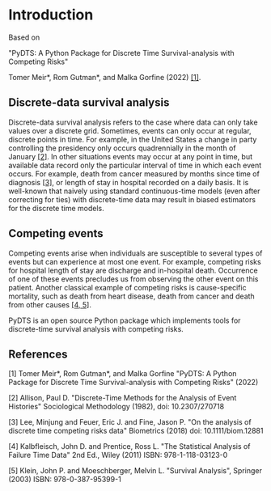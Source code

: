 # Introduction

Based on 

"PyDTS: A Python Package for Discrete Time Survival-analysis with Competing Risks"

Tomer Meir\*, Rom Gutman\*, and Malka Gorfine (2022) [[1]](#1).

## Discrete-data survival analysis
Discrete-data survival analysis refers to the case where data can only take values over a discrete grid. Sometimes, events can only occur at regular, discrete points in time. For example, in the United States a change in party controlling the presidency only occurs quadrennially in the month of January [[2]](#2). In other situations events may occur at any point in time, but available data record only the particular interval of time in which each event occurs. For example, death from cancer measured by months since time of diagnosis [[3]](#3), or length of stay in hospital recorded on a daily basis. It is well-known that naively using standard continuous-time models (even after correcting for ties) with discrete-time data may result in biased estimators for the discrete time models.

## Competing events

Competing events arise when individuals are susceptible to several types of events but can experience at most one event. For example, competing risks for hospital length of stay are discharge and in-hospital death. Occurrence of one of these events precludes us from observing the other event on this patient. Another classical example of competing risks is cause-specific mortality, such as death from heart disease, death from cancer and death from other causes [[4, 5]](#4#5). 


PyDTS is an open source Python package which implements tools for discrete-time survival analysis with competing risks.


## References
<a id="1">[1]</a> 
Tomer Meir\*, Rom Gutman\*, and Malka Gorfine 
"PyDTS: A Python Package for Discrete Time Survival-analysis with Competing Risks"
(2022)

<a id="2">[2]</a> 
Allison, Paul D.
"Discrete-Time Methods for the Analysis of Event Histories"
Sociological Methodology (1982),
doi: 10.2307/270718

<a id="3">[3]</a> 
Lee, Minjung and Feuer, Eric J. and Fine, Jason P.
"On the analysis of discrete time competing risks data"
Biometrics (2018)
doi: 10.1111/biom.12881

<a id="4">[4]</a> 
Kalbfleisch, John D. and Prentice, Ross L.
"The Statistical Analysis of Failure Time Data" 2nd Ed.,
Wiley (2011)
ISBN: 978-1-118-03123-0

<a id="5">[5]</a> 
Klein, John P. and Moeschberger, Melvin L.
"Survival Analysis",
Springer (2003)
ISBN: 978-0-387-95399-1
